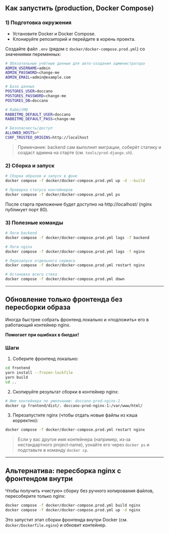 ## Как запустить (production, Docker Compose)

### 1) Подготовка окружения
- Установите Docker и Docker Compose.
- Клонируйте репозиторий и перейдите в корень проекта.

Создайте файл `.env` (рядом с `docker/docker-compose.prod.yml`) со значениями переменных:

```bash
# Обязательные учётные данные для авто-создания администратора
ADMIN_USERNAME=admin
ADMIN_PASSWORD=change-me
ADMIN_EMAIL=admin@example.com

# База данных
POSTGRES_USER=doccano
POSTGRES_PASSWORD=change-me
POSTGRES_DB=doccano

# RabbitMQ
RABBITMQ_DEFAULT_USER=doccano
RABBITMQ_DEFAULT_PASS=change-me

# Безопасность/доступ
ALLOWED_HOSTS=*
CSRF_TRUSTED_ORIGINS=http://localhost
```

> Примечание: backend сам выполнит миграции, соберёт статику и создаст админа на старте (см. `tools/prod-django.sh`).

### 2) Сборка и запуск

```bash
# Сборка образов и запуск в фоне
docker compose -f docker/docker-compose.prod.yml up -d --build

# Проверка статуса контейнеров
docker compose -f docker/docker-compose.prod.yml ps
```

После старта приложение будет доступно на http://localhost/ (nginx публикует порт 80).

### 3) Полезные команды

```bash
# Логи backend
docker compose -f docker/docker-compose.prod.yml logs -f backend

# Логи nginx
docker compose -f docker/docker-compose.prod.yml logs -f nginx

# Перезапуск отдельного сервиса
docker compose -f docker/docker-compose.prod.yml restart nginx

# Остановка всего стека
docker compose -f docker/docker-compose.prod.yml down
```

---

## Обновление только фронтенда без пересборки образа
Иногда быстрее собрать фронтенд локально и «подложить» его в работающий контейнер nginx.

**Помогает при ошибках в билдах!**

### Шаги
1) Соберите фронтенд локально:

```bash
cd frontend
yarn install --frozen-lockfile
yarn build
cd ..
```

2) Скопируйте результат сборки в контейнер nginx:

```bash
# Имя контейнера по умолчанию: doccano-prod-nginx-1
docker cp frontend/dist/. doccano-prod-nginx-1:/var/www/html/
```

3) Перезапустите nginx (чтобы отдать новые файлы из кэша корректно):

```bash
docker compose -f docker/docker-compose.prod.yml restart nginx
```

> Если у вас другое имя контейнера (например, из‑за нестандартного project‑name), узнайте его через `docker ps` и подставьте в команду `docker cp`.

---

## Альтернатива: пересборка nginx с фронтендом внутри
Чтобы получить «чистую» сборку без ручного копирования файлов, пересоберите только nginx:

```bash
docker compose -f docker/docker-compose.prod.yml build nginx
docker compose -f docker/docker-compose.prod.yml up -d nginx
```

Это запустит этап сборки фронтенда внутри Docker (см. `docker/Dockerfile.nginx`) и обновит контейнер.